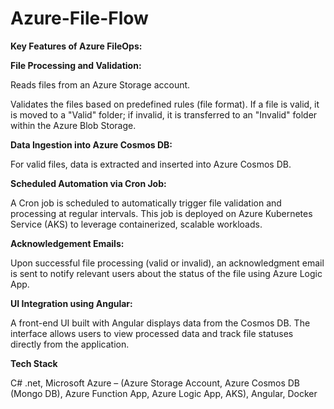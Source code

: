 # Azure-File-Flow

**Key Features of Azure FileOps:**

**File Processing and Validation:**

Reads files from an Azure Storage account.

Validates the files based on predefined rules (file format). If a file is valid, it is moved to a "Valid" folder; if invalid, it is transferred to an "Invalid" folder within the Azure Blob Storage.

**Data Ingestion into Azure Cosmos DB:**

For valid files, data is extracted and inserted into Azure Cosmos DB.

**Scheduled Automation via Cron Job:**

A Cron job is scheduled to automatically trigger file validation and processing at regular intervals.
This job is deployed on Azure Kubernetes Service (AKS) to leverage containerized, scalable workloads.

**Acknowledgement Emails:**

Upon successful file processing (valid or invalid), an acknowledgment email is sent to notify relevant users about the status of the file using Azure Logic App.

**UI Integration using Angular:**

A front-end UI built with Angular displays data from the Cosmos DB.
The interface allows users to view processed data and track file statuses directly from the application.

**Tech Stack**

C# .net, Microsoft Azure – (Azure Storage Account, Azure Cosmos DB (Mongo DB), Azure Function App, Azure Logic App, AKS), Angular, Docker
